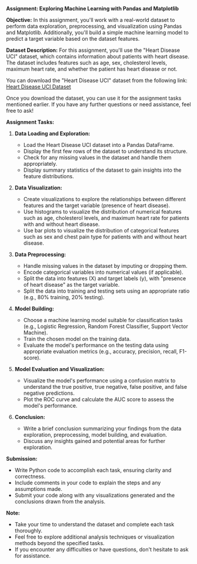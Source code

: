 **Assignment: Exploring Machine Learning with Pandas and Matplotlib**

**Objective:**
In this assignment, you'll work with a real-world dataset to perform data exploration, preprocessing, and visualization using Pandas and Matplotlib. Additionally, you'll build a simple machine learning model to predict a target variable based on the dataset features.

**Dataset Description:**
For this assignment, you'll use the "Heart Disease UCI" dataset, which contains information about patients with heart disease. The dataset includes features such as age, sex, cholesterol levels, maximum heart rate, and whether the patient has heart disease or not.

You can download the "Heart Disease UCI" dataset from the following link: [Heart Disease UCI Dataset](https://archive.ics.uci.edu/ml/datasets/Heart+Disease)

Once you download the dataset, you can use it for the assignment tasks mentioned earlier. If you have any further questions or need assistance, feel free to ask!

**Assignment Tasks:**

1. **Data Loading and Exploration:**
    - Load the Heart Disease UCI dataset into a Pandas DataFrame.
    - Display the first few rows of the dataset to understand its structure.
    - Check for any missing values in the dataset and handle them appropriately.
    - Display summary statistics of the dataset to gain insights into the feature distributions.

2. **Data Visualization:**
    - Create visualizations to explore the relationships between different features and the target variable (presence of heart disease).
    - Use histograms to visualize the distribution of numerical features such as age, cholesterol levels, and maximum heart rate for patients with and without heart disease.
    - Use bar plots to visualize the distribution of categorical features such as sex and chest pain type for patients with and without heart disease.

3. **Data Preprocessing:**
    - Handle missing values in the dataset by imputing or dropping them.
    - Encode categorical variables into numerical values (if applicable).
    - Split the data into features (X) and target labels (y), with "presence of heart disease" as the target variable.
    - Split the data into training and testing sets using an appropriate ratio (e.g., 80% training, 20% testing).

4. **Model Building:**
    - Choose a machine learning model suitable for classification tasks (e.g., Logistic Regression, Random Forest Classifier, Support Vector Machine).
    - Train the chosen model on the training data.
    - Evaluate the model's performance on the testing data using appropriate evaluation metrics (e.g., accuracy, precision, recall, F1-score).

5. **Model Evaluation and Visualization:**
    - Visualize the model's performance using a confusion matrix to understand the true positive, true negative, false positive, and false negative predictions.
    - Plot the ROC curve and calculate the AUC score to assess the model's performance.

6. **Conclusion:**
    - Write a brief conclusion summarizing your findings from the data exploration, preprocessing, model building, and evaluation.
    - Discuss any insights gained and potential areas for further exploration.

**Submission:**
- Write Python code to accomplish each task, ensuring clarity and correctness.
- Include comments in your code to explain the steps and any assumptions made.
- Submit your code along with any visualizations generated and the conclusions drawn from the analysis.

**Note:**
- Take your time to understand the dataset and complete each task thoroughly.
- Feel free to explore additional analysis techniques or visualization methods beyond the specified tasks.
- If you encounter any difficulties or have questions, don't hesitate to ask for assistance.